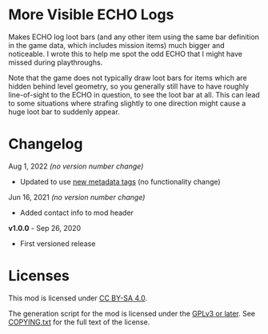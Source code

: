 More Visible ECHO Logs
======================

Makes ECHO log loot bars (and any other item using the same bar definition
in the game data, which includes mission items) much bigger and noticeable.
I wrote this to help me spot the odd ECHO that I might have missed during
playthroughs.

Note that the game does not typically draw loot bars for items which are
hidden behind level geometry, so you generally still have to have roughly
line-of-sight to the ECHO in question, to see the loot bar at all.  This
can lead to some situations where strafing slightly to one direction might
cause a huge loot bar to suddenly appear.

Changelog
=========

Aug 1, 2022 *(no version number change)*
 * Updated to use [new metadata tags](https://github.com/apple1417/blcmm-parsing/tree/master/blimp)
   (no functionality change)

Jun 16, 2021 *(no version number change)*
 * Added contact info to mod header

**v1.0.0** - Sep 26, 2020
 * First versioned release
 
Licenses
========

This mod is licensed under [CC BY-SA 4.0](https://creativecommons.org/licenses/by-sa/4.0/).

The generation script for the mod is licensed under the
[GPLv3 or later](https://www.gnu.org/licenses/quick-guide-gplv3.html).
See [COPYING.txt](../../COPYING.txt) for the full text of the license.

